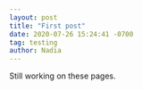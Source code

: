 ```yaml
---
layout: post
title: "First post"
date: 2020-07-26 15:24:41 -0700
tag: testing
author: Nadia
---
```


<p>Still working on these pages. </p>
